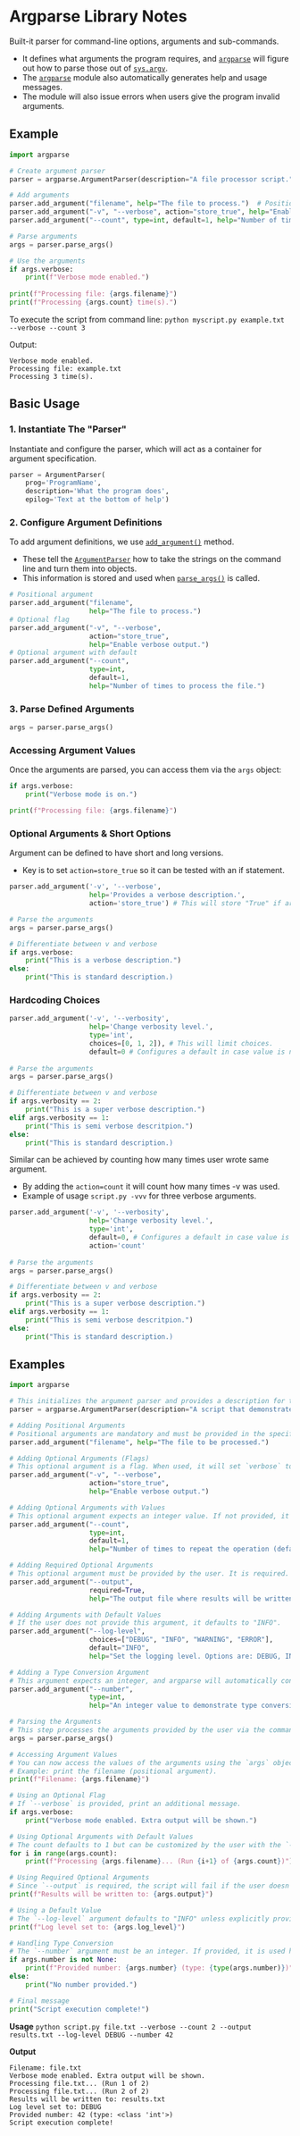 # Argparse Library Notes

Built-it parser for command-line options, arguments and sub-commands.
* It defines what arguments the program requires, and [`argparse`](https://docs.python.org/3/library/argparse.html#module-argparse "argparse: Command-line option and argument parsing library.") will figure out how to parse those out of [`sys.argv`](https://docs.python.org/3/library/sys.html#sys.argv "sys.argv"). 
* The [`argparse`](https://docs.python.org/3/library/argparse.html#module-argparse "argparse: Command-line option and argument parsing library.") module also automatically generates help and usage messages. 
* The module will also issue errors when users give the program invalid arguments.


## Example

```python
import argparse

# Create argument parser
parser = argparse.ArgumentParser(description="A file processor script.")

# Add arguments
parser.add_argument("filename", help="The file to process.")  # Positional argument
parser.add_argument("-v", "--verbose", action="store_true", help="Enable verbose output.")  # Optional flag
parser.add_argument("--count", type=int, default=1, help="Number of times to process the file.")  # Optional argument with default

# Parse arguments
args = parser.parse_args()

# Use the arguments
if args.verbose:
    print(f"Verbose mode enabled.")
    
print(f"Processing file: {args.filename}")
print(f"Processing {args.count} time(s).")

```

To execute the script from command line:
`python myscript.py example.txt --verbose --count 3`

Output:
```text
Verbose mode enabled. 
Processing file: example.txt 
Processing 3 time(s).
```
## Basic Usage

### 1. Instantiate The "Parser"
Instantiate and configure the parser, which will act as a container for argument specification.

```python
parser = ArgumentParser(
	prog='ProgramName',
    description='What the program does',
    epilog='Text at the bottom of help')
```

### 2. Configure Argument Definitions
To add argument definitions, we use [`add_argument()`](https://docs.python.org/3/library/argparse.html#argparse.ArgumentParser.add_argument "argparse.ArgumentParser.add_argument") method. 
* These tell the [`ArgumentParser`](https://docs.python.org/3/library/argparse.html#argparse.ArgumentParser "argparse.ArgumentParser") how to take the strings on the command line and turn them into objects. 
* This information is stored and used when [`parse_args()`](https://docs.python.org/3/library/argparse.html#argparse.ArgumentParser.parse_args "argparse.ArgumentParser.parse_args") is called.

```python
# Positional argument
parser.add_argument("filename", 
					help="The file to process.")
# Optional flag 
parser.add_argument("-v", "--verbose",
					action="store_true", 
					help="Enable verbose output.") 
# Optional argument with default
parser.add_argument("--count", 
					type=int, 
					default=1, 
					help="Number of times to process the file.") 
```

### 3. Parse Defined Arguments
```python
args = parser.parse_args()
```


### Accessing Argument Values

Once the arguments are parsed, you can access them via the `args` object:
```python
if args.verbose: 
	print("Verbose mode is on.") 

print(f"Processing file: {args.filename}")
```

### Optional Arguments & Short Options

Argument can be defined to have short and long versions.
* Key is to set `action=store_true` so it can be tested with an if statement.


```python
parser.add_argument('-v', '--verbose', 
					help='Provides a verbose description.', 
					action='store_true') # This will store "True" if argument is used

# Parse the arguments
args = parser.parse_args()

# Differentiate between v and verbose
if args.verbose:
	print("This is a verbose description.")
else:
	print("This is standard description.)
```

### Hardcoding Choices


```python
parser.add_argument('-v', '--verbosity', 
					help='Change verbosity level.', 
					type='int',
					choices=[0, 1, 2]), # This will limit choices.
					default=0 # Configures a default in case value is not provided
					
# Parse the arguments
args = parser.parse_args()

# Differentiate between v and verbose
if args.verbosity == 2:
	print("This is a super verbose description.")
elif args.verbosity == 1:
	print("This is semi verbose descritpion.")
else:
	print("This is standard description.)
```

Similar can be achieved by counting how many times user wrote same argument.
* By adding the `action=count` it will count how many times -v was used.
* Example of usage `script.py -vvv` for three verbose arguments.

```python
parser.add_argument('-v', '--verbosity', 
					help='Change verbosity level.', 
					type='int',
					default=0, # Configures a default in case value is not provided
					action='count'
					
# Parse the arguments
args = parser.parse_args()

# Differentiate between v and verbose
if args.verbosity == 2:
	print("This is a super verbose description.")
elif args.verbosity == 1:
	print("This is semi verbose descritpion.")
else:
	print("This is standard description.)
```


## Examples

```python
import argparse

# This initializes the argument parser and provides a description for the script.
parser = argparse.ArgumentParser(description="A script that demonstrates argparse functionality.")

# Adding Positional Arguments
# Positional arguments are mandatory and must be provided in the specified order.
parser.add_argument("filename", help="The file to be processed.")

# Adding Optional Arguments (Flags)
# This optional argument is a flag. When used, it will set `verbose` to True (default is False).
parser.add_argument("-v", "--verbose", 
					action="store_true", 
					help="Enable verbose output.")

# Adding Optional Arguments with Values
# This optional argument expects an integer value. If not provided, it defaults to 1.
parser.add_argument("--count", 
					type=int, 
					default=1, 
					help="Number of times to repeat the operation (default is 1).")

# Adding Required Optional Arguments
# This optional argument must be provided by the user. It is required.
parser.add_argument("--output", 
					required=True, 
					help="The output file where results will be written.")

# Adding Arguments with Default Values
# If the user does not provide this argument, it defaults to "INFO".
parser.add_argument("--log-level", 
					choices=["DEBUG", "INFO", "WARNING", "ERROR"], 
					default="INFO", 
					help="Set the logging level. Options are: DEBUG, INFO, WARNING, ERROR (default is INFO).")

# Adding a Type Conversion Argument
# This argument expects an integer, and argparse will automatically convert the input.
parser.add_argument("--number", 
					type=int, 
					help="An integer value to demonstrate type conversion.")

# Parsing the Arguments
# This step processes the arguments provided by the user via the command line.
args = parser.parse_args()

# Accessing Argument Values
# You can now access the values of the arguments using the `args` object.
# Example: print the filename (positional argument).
print(f"Filename: {args.filename}")

# Using an Optional Flag
# If `--verbose` is provided, print an additional message.
if args.verbose:
    print("Verbose mode enabled. Extra output will be shown.")

# Using Optional Arguments with Default Values
# The count defaults to 1 but can be customized by the user with the `--count` argument.
for i in range(args.count):
    print(f"Processing {args.filename}... (Run {i+1} of {args.count})")

# Using Required Optional Arguments
# Since `--output` is required, the script will fail if the user doesn't provide it.
print(f"Results will be written to: {args.output}")

# Using a Default Value
# The `--log-level` argument defaults to "INFO" unless explicitly provided.
print(f"Log level set to: {args.log_level}")

# Handling Type Conversion
# The `--number` argument must be an integer. If provided, it is used here.
if args.number is not None:
    print(f"Provided number: {args.number} (type: {type(args.number)})")
else:
    print("No number provided.")

# Final message
print("Script execution complete!")

```

**Usage**
`python script.py file.txt --verbose --count 2 --output results.txt --log-level DEBUG --number 42
`

**Output**

```text
Filename: file.txt
Verbose mode enabled. Extra output will be shown.
Processing file.txt... (Run 1 of 2)
Processing file.txt... (Run 2 of 2)
Results will be written to: results.txt
Log level set to: DEBUG
Provided number: 42 (type: <class 'int'>)
Script execution complete!
```